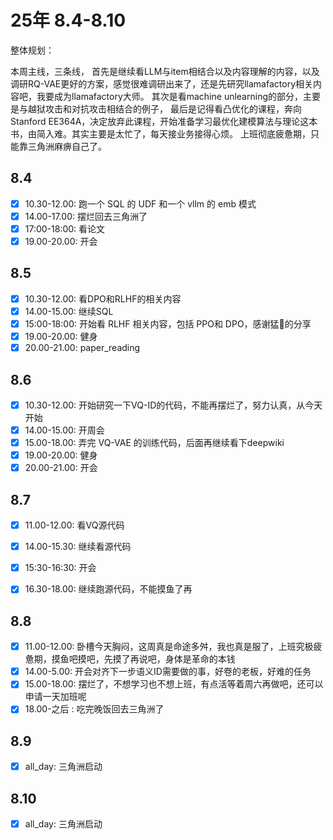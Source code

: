 # 25年 8.4-8.10

整体规划：

本周主线，三条线，
首先是继续看LLM与item相结合以及内容理解的内容，以及调研RQ-VAE更好的方案，感觉很难调研出来了，还是先研究llamafactory相关内容吧，我要成为llamafactory大师。
其次是看machine unlearning的部分，主要是与越狱攻击和对抗攻击相结合的例子，
最后是记得看凸优化的课程，奔向Stanford EE364A，决定放弃此课程，开始准备学习最优化建模算法与理论这本书，由简入难。其实主要是太忙了，每天接业务接得心烦。
上班彻底疲惫期，只能靠三角洲麻痹自己了。


## 8.4

- [x] 10.30-12.00: 跑一个 SQL 的 UDF 和一个 vllm 的 emb 模式
- [x] 14.00-17.00: 摆烂回去三角洲了
- [x] 17:00-18:00: 看论文
- [x] 19.00-20.00: 开会

## 8.5

- [x] 10.30-12.00: 看DPO和RLHF的相关内容
- [x] 14.00-15.00: 继续SQL
- [x] 15:00-18:00: 开始看 RLHF 相关内容，包括 PPO和 DPO，感谢猛🦍的分享
- [x] 19.00-20.00: 健身
- [x] 20.00-21.00: paper_reading
  
## 8.6

- [x] 10.30-12.00: 开始研究一下VQ-ID的代码，不能再摆烂了，努力认真，从今天开始
- [x] 14.00-15.00: 开周会
- [x] 15.00-18.00: 弄完 VQ-VAE 的训练代码，后面再继续看下deepwiki
- [x] 19.00-20.00: 健身
- [x] 20.00-21.00: 开会

## 8.7

- [x] 11.00-12.00: 看VQ源代码
- [x] 14.00-15.30: 继续看源代码
- [x] 15:30-16:30: 开会
- [x] 16.30-18.00: 继续跑源代码，不能摸鱼了再


## 8.8

- [x] 11.00-12.00: 卧槽今天胸闷，这周真是命途多舛，我也真是服了，上班究极疲惫期，摸鱼吧摸吧，先摸了再说吧，身体是革命的本钱 
- [x] 14.00-5.00: 开会对齐下一步语义ID需要做的事，好卷的老板，好难的任务
- [x] 15.00-18.00: 摆烂了，不想学习也不想上班，有点活等着周六再做吧，还可以申请一天加班呢
- [x] 18.00-之后 : 吃完晚饭回去三角洲了

## 8.9

- [x] all_day: 三角洲启动

## 8.10

- [x] all_day: 三角洲启动
